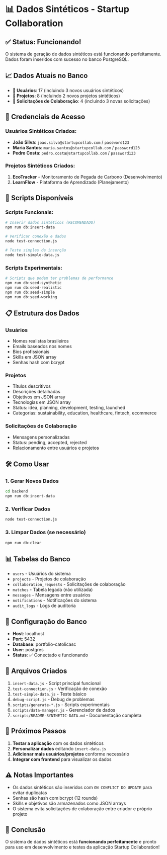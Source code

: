 # 📊 Dados Sintéticos - Startup Collaboration

## ✅ Status: Funcionando!

O sistema de geração de dados sintéticos está funcionando perfeitamente. Dados foram inseridos com sucesso no banco PostgreSQL.

## 📈 Dados Atuais no Banco

- **👥 Usuários**: 17 (incluindo 3 novos usuários sintéticos)
- **🚀 Projetos**: 8 (incluindo 2 novos projetos sintéticos)
- **🤝 Solicitações de Colaboração**: 4 (incluindo 3 novas solicitações)

## 🔑 Credenciais de Acesso

### Usuários Sintéticos Criados:
- **João Silva**: `joao.silva@startupcollab.com` / `password123`
- **Maria Santos**: `maria.santos@startupcollab.com` / `password123`
- **Pedro Costa**: `pedro.costa@startupcollab.com` / `password123`

### Projetos Sintéticos Criados:
1. **EcoTracker** - Monitoramento de Pegada de Carbono (Desenvolvimento)
2. **LearnFlow** - Plataforma de Aprendizado (Planejamento)

## 🚀 Scripts Disponíveis

### Scripts Funcionais:
```bash
# Inserir dados sintéticos (RECOMENDADO)
npm run db:insert-data

# Verificar conexão e dados
node test-connection.js

# Teste simples de inserção
node test-simple-data.js
```

### Scripts Experimentais:
```bash
# Scripts que podem ter problemas de performance
npm run db:seed-synthetic
npm run db:seed-realistic
npm run db:seed-simple
npm run db:seed-working
```

## 📋 Estrutura dos Dados

### Usuários
- Nomes realistas brasileiros
- Emails baseados nos nomes
- Bios profissionais
- Skills em JSON array
- Senhas hash com bcrypt

### Projetos
- Títulos descritivos
- Descrições detalhadas
- Objetivos em JSON array
- Tecnologias em JSON array
- Status: idea, planning, development, testing, launched
- Categorias: sustainability, education, healthcare, fintech, ecommerce

### Solicitações de Colaboração
- Mensagens personalizadas
- Status: pending, accepted, rejected
- Relacionamento entre usuários e projetos

## 🛠️ Como Usar

### 1. Gerar Novos Dados
```bash
cd backend
npm run db:insert-data
```

### 2. Verificar Dados
```bash
node test-connection.js
```

### 3. Limpar Dados (se necessário)
```bash
npm run db:clear
```

## 📊 Tabelas do Banco

- `users` - Usuários do sistema
- `projects` - Projetos de colaboração
- `collaboration_requests` - Solicitações de colaboração
- `matches` - Tabela legada (não utilizada)
- `messages` - Mensagens entre usuários
- `notifications` - Notificações do sistema
- `audit_logs` - Logs de auditoria

## 🔧 Configuração do Banco

- **Host**: localhost
- **Port**: 5432
- **Database**: portfolio-catolicasc
- **User**: postgres
- **Status**: ✅ Conectado e funcionando

## 📝 Arquivos Criados

1. `insert-data.js` - Script principal funcional
2. `test-connection.js` - Verificação de conexão
3. `test-simple-data.js` - Teste básico
4. `debug-script.js` - Debug de problemas
5. `scripts/generate-*.js` - Scripts experimentais
6. `scripts/data-manager.js` - Gerenciador de dados
7. `scripts/README-SYNTHETIC-DATA.md` - Documentação completa

## 🎯 Próximos Passos

1. **Testar a aplicação** com os dados sintéticos
2. **Personalizar dados** editando `insert-data.js`
3. **Adicionar mais usuários/projetos** conforme necessário
4. **Integrar com frontend** para visualizar os dados

## ⚠️ Notas Importantes

- Os dados sintéticos são inseridos com `ON CONFLICT DO UPDATE` para evitar duplicatas
- Senhas são hash com bcrypt (12 rounds)
- Skills e objetivos são armazenados como JSON arrays
- O sistema evita solicitações de colaboração entre criador e próprio projeto

## 🎉 Conclusão

O sistema de dados sintéticos está **funcionando perfeitamente** e pronto para uso em desenvolvimento e testes da aplicação Startup Collaboration!
